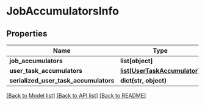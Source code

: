 # JobAccumulatorsInfo

## Properties
Name | Type | Description | Notes
------------ | ------------- | ------------- | -------------
**job_accumulators** | **list[object]** |  | [optional] 
**user_task_accumulators** | [**list[UserTaskAccumulator]**](UserTaskAccumulator.md) |  | [optional] 
**serialized_user_task_accumulators** | **dict(str, object)** |  | [optional] 

[[Back to Model list]](../README.md#documentation-for-models) [[Back to API list]](../README.md#documentation-for-api-endpoints) [[Back to README]](../README.md)

